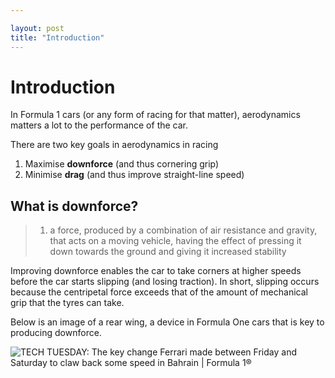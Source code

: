 ```yaml
---

layout: post
title: "Introduction"
---
```


# Introduction

In Formula 1 cars (or any form of racing for that matter), aerodynamics matters a lot to the performance of the car.

There are two key goals in aerodynamics in racing

1. Maximise **downforce** (and thus cornering grip)
2. Minimise **drag** (and thus improve straight-line speed)

## What is downforce?

> 1. a force, produced by a combination of air resistance and gravity, that acts on a moving vehicle, having the effect of pressing it down towards the ground and giving it increased stability

Improving downforce enables the car to take corners at higher speeds before the car starts slipping (and losing traction). In short, slipping occurs because the centripetal force exceeds that of the amount of mechanical grip that the tyres can take.

Below is an image of a rear wing, a device in Formula One cars that is key to producing downforce.

![TECH TUESDAY: The key change Ferrari made between Friday and Saturday to  claw back some speed in Bahrain | Formula 1®](https://www.formula1.com/content/dam/fom-website/manual/Technical/2020/Bahrain/edit123-20-FERRARI-2021-FLOOR--ARROW--(2).jpg.transform/9col/image.jpg)

